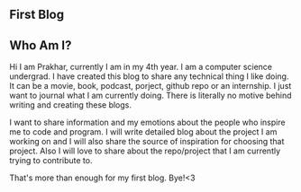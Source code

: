 ## First Blog

## Who Am I?
Hi I am Prakhar, currently I am in my 4th year. I am a computer science undergrad. I have created this blog to share any technical thing I like doing. It can be a movie, book, podcast, porject, github repo or an internship. I just want to journal what I am currently doing. There is literally no motive behind writing and creating these blogs.

I want to share information and my emotions about the people who inspire me to code and program.
I will write detailed blog about the project I am working on and I will also share the source of inspiration for choosing that project.
Also I will love to share about the repo/project that I am currently trying to contribute to.

That's more than enough for my first blog.
Bye!<3
